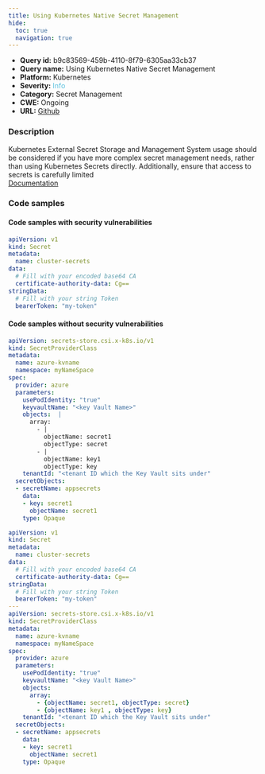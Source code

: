 ```yaml
---
title: Using Kubernetes Native Secret Management
hide:
  toc: true
  navigation: true
---
```


<style>
  .highlight .hll {
    background-color: #ff171742;
  }
  .md-content {
    max-width: 1100px;
    margin: 0 auto;
  }
</style>

-   **Query id:** b9c83569-459b-4110-8f79-6305aa33cb37
-   **Query name:** Using Kubernetes Native Secret Management
-   **Platform:** Kubernetes
-   **Severity:** <span style="color:#5bc0de">Info</span>
-   **Category:** Secret Management
-   **CWE:** Ongoing
-   **URL:** [Github](https://github.com/Checkmarx/kics/tree/master/assets/queries/k8s/using_kubernetes_native_secret_management)

### Description
Kubernetes External Secret Storage and Management System usage should be considered if you have more complex secret management needs, rather than using Kubernetes Secrets directly. Additionally, ensure that access to secrets is carefully limited<br>
[Documentation](https://kubernetes.io/docs/concepts/configuration/secret/)

### Code samples
#### Code samples with security vulnerabilities
```yaml title="Positive test num. 1 - yaml file" hl_lines="4"
apiVersion: v1
kind: Secret
metadata:
  name: cluster-secrets
data:
  # Fill with your encoded base64 CA
  certificate-authority-data: Cg==
stringData:
  # Fill with your string Token
  bearerToken: "my-token"

```


#### Code samples without security vulnerabilities
```yaml title="Negative test num. 1 - yaml file"
apiVersion: secrets-store.csi.x-k8s.io/v1
kind: SecretProviderClass
metadata:
  name: azure-kvname
  namespace: myNameSpace
spec:
  provider: azure
  parameters:
    usePodIdentity: "true"              
    keyvaultName: "<key Vault Name>"               
    objects:  |
      array:
        - |
          objectName: secret1          
          objectType: secret                                      
        - |
          objectName: key1               
          objectType: key
    tenantId: "<tenant ID which the Key Vault sits under"            
  secretObjects:                             
  - secretName: appsecrets   
    data:
    - key: secret1                          
      objectName: secret1                                        
    type: Opaque  

```
```yaml title="Negative test num. 2 - yaml file"
apiVersion: v1
kind: Secret
metadata:
  name: cluster-secrets
data:
  # Fill with your encoded base64 CA
  certificate-authority-data: Cg==
stringData:
  # Fill with your string Token
  bearerToken: "my-token"
---
apiVersion: secrets-store.csi.x-k8s.io/v1
kind: SecretProviderClass
metadata:
  name: azure-kvname
  namespace: myNameSpace
spec:
  provider: azure
  parameters:
    usePodIdentity: "true"              
    keyvaultName: "<key Vault Name>"               
    objects:  
      array:
        - {objectName: secret1, objectType: secret}
        - {objectName: key1 , objectType: key}                                      
    tenantId: "<tenant ID which the Key Vault sits under"            
  secretObjects:                             
  - secretName: appsecrets   
    data:
    - key: secret1                          
      objectName: secret1                                        
    type: Opaque  

```
